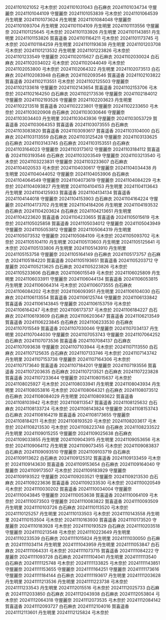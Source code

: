 20241101021052 弓木奈於
20241101031043 白石麻衣
20241101034734 守屋麗奈
20241101044109 守屋麗奈
20241101053839 弓木奈於
20241101064539 丹生明里
20241101073624 丹生明里
20241101084048 守屋麗奈
20241101093704 丹生明里
20241101104109 丹生明里
20241101113556 守屋麗奈
20241101125645 弓木奈於
20241101133926 丹生明里
20241101143851 丹生明里
20241101153826 賀喜遥香
20241101164211 弓木奈於
20241101173745 弓木奈於
20241101184259 丹生明里
20241101193638 丹生明里
20241101203708 弓木奈於
20241101213532 丹生明里
20241101223826 弓木奈於
20241101233549 守屋麗奈
20241102015627 白石麻衣
20241102030024 白石麻衣
20241102034022 弓木奈於
20241102044049 弓木奈於
20241102053800 弓木奈於
20241102064322 丹生明里
20241102073513 白石麻衣
20241102083948 白石麻衣
20241102093546 賀喜遥香
20241102103822 賀喜遥香
20241102113551 弓木奈於
20241102125503 守屋麗奈
20241102133618 守屋麗奈
20241102143654 賀喜遥香
20241102153706 弓木奈於
20241102164250 白石麻衣
20241102173536 守屋麗奈
20241102184012 守屋麗奈
20241102193526 守屋麗奈
20241102203623 丹生明里
20241102213518 賀喜遥香
20241102223801 守屋麗奈
20241102233650 弓木奈於
20241103020908 白石麻衣
20241103030646 守屋麗奈
20241103034403 丹生明里
20241103043936 守屋麗奈
20241103053729 賀喜遥香
20241103064353 賀喜遥香
20241103073555 白石麻衣
20241103083820 賀喜遥香
20241103093617 賀喜遥香
20241103104000 白石麻衣
20241103113559 白石麻衣
20241103125428 守屋麗奈
20241103133625 白石麻衣
20241103143745 白石麻衣
20241103153551 白石麻衣
20241103164023 守屋麗奈
20241103173612 守屋麗奈
20241103184112 賀喜遥香
20241103193546 白石麻衣
20241103203549 守屋麗奈
20241103213540 弓木奈於
20241103223831 守屋麗奈
20241103233607 白石麻衣
20241104020533 弓木奈於
20241104030617 守屋麗奈
20241104034438 丹生明里
20241104044052 守屋麗奈
20241104053906 白石麻衣
20241104064549 守屋麗奈
20241104073619 守屋麗奈
20241104084229 弓木奈於
20241104093827 丹生明里
20241104104153 丹生明里
20241104113643 丹生明里
20241104125933 賀喜遥香
20241104134134 賀喜遥香
20241104144018 守屋麗奈
20241104153903 白石麻衣
20241104164224 守屋麗奈
20241104173702 丹生明里
20241104184206 丹生明里
20241104193532 白石麻衣
20241104203624 白石麻衣
20241104213651 丹生明里
20241104223620 賀喜遥香
20241104233655 賀喜遥香
20241105015619 弓木奈於
20241105025858 賀喜遥香
20241105034012 守屋麗奈
20241105043949 守屋麗奈
20241105053812 守屋麗奈
20241105064319 丹生明里
20241105073532 守屋麗奈
20241105084109 弓木奈於
20241105093702 弓木奈於
20241105104110 丹生明里
20241105113603 丹生明里
20241105125641 弓木奈於
20241105133806 丹生明里
20241105143910 丹生明里
20241105153758 守屋麗奈
20241105164149 白石麻衣
20241105173757 白石麻衣
20241105184220 賀喜遥香
20241105193651 賀喜遥香
20241105203712 守屋麗奈
20241105213625 白石麻衣
20241105223826 弓木奈於
20241105233606 白石麻衣
20241106015549 弓木奈於
20241106025809 丹生明里
20241106033911 守屋麗奈
20241106044134 賀喜遥香
20241106053815 丹生明里
20241106064314 弓木奈於
20241106073555 白石麻衣
20241106084202 弓木奈於
20241106093951 丹生明里
20241106104030 白石麻衣
20241106113554 賀喜遥香
20241106125744 守屋麗奈
20241106133842 賀喜遥香
20241106143845 守屋麗奈
20241106153759 弓木奈於
20241106164247 弓木奈於
20241106173737 弓木奈於
20241106184227 白石麻衣
20241106193609 白石麻衣
20241106203647 賀喜遥香
20241106213549 賀喜遥香
20241106223845 白石麻衣
20241106233530 白石麻衣
20241107015549 賀喜遥香
20241107030046 守屋麗奈
20241107034137 丹生明里
20241107044030 守屋麗奈
20241107053743 守屋麗奈
20241107064252 白石麻衣
20241107073536 賀喜遥香
20241107084137 白石麻衣
20241107093638 守屋麗奈
20241107103944 弓木奈於
20241107113550 白石麻衣
20241107125635 白石麻衣
20241107133746 弓木奈於
20241107143742 丹生明里
20241107153738 守屋麗奈
20241107164306 弓木奈於
20241107173640 賀喜遥香
20241107184201 守屋麗奈
20241107193556 賀喜遥香
20241107203635 白石麻衣
20241107213521 白石麻衣
20241107223828 賀喜遥香
20241107233644 守屋麗奈
20241108015637 弓木奈於
20241108025927 弓木奈於
20241108033941 丹生明里
20241108043934 丹生明里
20241108053816 弓木奈於
20241108064321 白石麻衣
20241108073512 白石麻衣
20241108084029 丹生明里
20241108093622 賀喜遥香
20241108103942 弓木奈於
20241108113547 賀喜遥香
20241108125632 白石麻衣
20241108133724 弓木奈於
20241108143824 守屋麗奈
20241108153743 白石麻衣
20241108164219 賀喜遥香
20241108173655 守屋麗奈
20241108184211 弓木奈於
20241108193520 弓木奈於
20241108203617 弓木奈於
20241108213530 弓木奈於
20241108223748 白石麻衣
20241108233522 丹生明里
20241109015255 守屋麗奈
20241109025638 白石麻衣
20241109033855 丹生明里
20241109043915 丹生明里
20241109053656 弓木奈於
20241109064112 丹生明里
20241109073455 弓木奈於
20241109083837 白石麻衣
20241109093510 守屋麗奈
20241109103719 白石麻衣
20241109113622 白石麻衣
20241109125312 賀喜遥香
20241109133459 弓木奈於
20241109143630 賀喜遥香
20241109153654 白石麻衣
20241109164040 守屋麗奈
20241109173507 弓木奈於
20241109183929 守屋麗奈
20241109193522 守屋麗奈
20241109203521 守屋麗奈
20241109213530 白石麻衣
20241109223636 賀喜遥香
20241109233530 弓木奈於
20241110020549 弓木奈於
20241110030202 賀喜遥香
20241110034004 守屋麗奈
20241110043845 守屋麗奈
20241110053638 賀喜遥香
20241110064109 弓木奈於
20241110073503 守屋麗奈
20241110083822 賀喜遥香
20241110093509 丹生明里
20241110103726 白石麻衣
20241110113520 弓木奈於
20241110125257 丹生明里
20241110133503 弓木奈於
20241110143558 丹生明里
20241110153504 弓木奈於
20241110163930 賀喜遥香
20241110173520 守屋麗奈
20241110183928 弓木奈於
20241110193529 白石麻衣
20241110203518 守屋麗奈
20241110213548 弓木奈於
20241110223649 丹生明里
20241110233539 白石麻衣
20241111015824 丹生明里
20241111030050 白石麻衣
20241111034114 丹生明里
20241111043959 丹生明里
20241111053847 白石麻衣
20241111064331 弓木奈於
20241111073715 賀喜遥香
20241111084222 守屋麗奈
20241111093728 白石麻衣
20241111104041 丹生明里
20241111113540 白石麻衣
20241111125748 弓木奈於
20241111133825 弓木奈於
20241111143851 守屋麗奈
20241111153655 守屋麗奈
20241111164251 守屋麗奈
20241111173616 守屋麗奈
20241111184144 白石麻衣
20241111193617 丹生明里
20241111203628 丹生明里
20241111213536 丹生明里
20241111223738 弓木奈於
20241111233543 丹生明里
20241112015516 弓木奈於
20241112025733 白石麻衣
20241112033850 白石麻衣
20241112043938 白石麻衣
20241112053804 弓木奈於
20241112064318 守屋麗奈
20241112073535 弓木奈於
20241112084142 賀喜遥香
20241112093727 白石麻衣
20241112104016 賀喜遥香
20241112113601 丹生明里
20241112125824 弓木奈於
